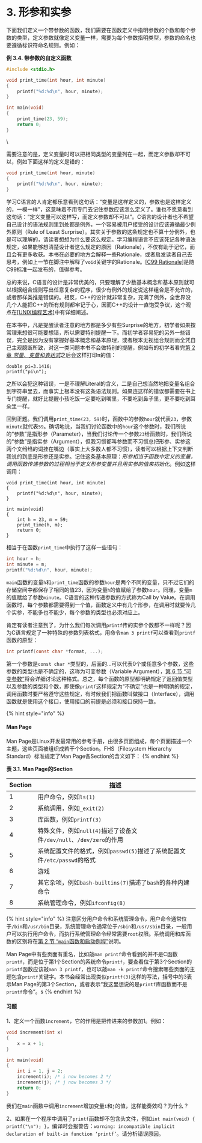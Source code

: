 # 3. 形参和实参

下面我们定义一个带参数的函数，我们需要在函数定义中指明参数的个数和每个参数的类型，定义参数就像定义变量一样，需要为每个参数指明类型，参数的命名也要遵循标识符命名规则。例如：

**例 3.4. 带参数的自定义函数**

```c
#include <stdio.h>

void print_time(int hour, int minute)
{
	printf("%d:%d\n", hour, minute);
}

int main(void)
{
	print_time(23, 59);
	return 0;
}
```

\


需要注意的是，定义变量时可以把相同类型的变量列在一起，而定义参数却不可以，例如下面这样的定义是错的：

```c
void print_time(int hour, minute)
{
	printf("%d:%d\n", hour, minute);
}
```

学习C语言的人肯定都乐意看到这句话：“变量是这样定义的，参数也是这样定义的，一模一样”，这意味着不用专门去记住参数应该怎么定义了。谁也不愿意看到这句话：“定义变量可以这样写，而定义参数却不可以”。C语言的设计者也不希望自己设计的语法规则里到处都是例外，一个容易被用户接受的设计应该遵循最少例外原则（Rule of Least Surprise）。其实关于参数的这条规定也不算十分例外，也是可以理解的，请读者想想为什么要这么规定。学习编程语言不应该死记各种语法规定，如果能够想清楚设计者这么规定的原因（Rationale），不仅有助于记忆，而且会有更多收获。本书在必要的地方会解释一些Rationale，或者启发读者自己去思考，例如上一节在脚注中解释了`void`关键字的Rationale。[\[C99 Rationale\]](https://akaedu.github.io/book/bi01.html#bibli.rationale)是随C99标准一起发布的，值得参考。

总的来说，C语言的设计是非常优美的，只要理解了少数基本概念和基本原则就可以根据组合规则写出任意复杂的程序，很少有例外的规定说这样组合是不允许的，或者那样类推是错误的。相反，C++的设计就非常复杂，充满了例外，全世界没几个人能把C++的所有规则都牢记于心，因而C++的设计一直饱受争议，这个观点在[\[UNIX编程艺术\]](https://akaedu.github.io/book/bi01.html#bibli.taoup)中有详细阐述。

在本书中，凡是提醒读者注意的地方都是多少有些Surprise的地方，初学者如果按常理来想很可能要想错，所以需要特别提醒一下。而初学者容易犯的另外一些错误，完全是因为没有掌握好基本概念和基本原理，或者根本无视组合规则而全凭自己主观臆断所致，对这一类问题本书不会做特别的提醒，例如有的初学者看完[第 2 章 _常量、变量和表达式_](https://akaedu.github.io/book/ch02.html#expr)之后会这样打印π的值：

```
double pi=3.1416;
printf("pi\n");
```

之所以会犯这种错误，一是不理解Literal的含义，二是自己想当然地把变量名组合到字符串里去，而事实上根本没有这条语法规则。如果连这样的错误都需要在书上专门提醒，就好比提醒小孩吃饭一定要吃到嘴里，不要吃到鼻子里，更不要吃到耳朵里一样。

回到正题。我们调用`print_time(23, 59)`时，函数中的参数`hour`就代表`23`，参数`minute`就代表`59`。确切地说，当我们讨论函数中的`hour`这个参数时，我们所说的“参数”是指形参（Parameter），当我们讨论传一个参数`23`给函数时，我们所说的“参数”是指实参（Argument），但我习惯都叫参数而不习惯总把形参、实参这两个文绉绉的词挂在嘴边（事实上大多数人都不习惯），读者可以根据上下文判断我说的到底是形参还是实参。记住这条基本原理：_形参相当于函数中定义的变量，调用函数传递参数的过程相当于定义形参变量并且用实参的值来初始化_。例如这样调用：

```
void print_time(int hour, int minute)
{
	printf("%d:%d\n", hour, minute);
}

int main(void)
{
	int h = 23, m = 59;
	print_time(h, m);
	return 0;
}
```

相当于在函数`print_time`中执行了这样一些语句：

```c
int hour = h;
int minute = m;
printf("%d:%d\n", hour, minute);
```

`main`函数的变量`h`和`print_time`函数的参数`hour`是两个不同的变量，只不过它们的存储空间中都保存了相同的值23，因为变量`h`的值赋给了参数`hour`。同理，变量`m`的值赋给了参数`minute`。C语言的这种传递参数的方式称为Call by Value。在调用函数时，每个参数都需要得到一个值，函数定义中有几个形参，在调用时就要传几个实参，不能多也不能少，每个参数的类型也必须对应上。

肯定有读者注意到了，为什么我们每次调用`printf`传的实参个数都不一样呢？因为C语言规定了一种特殊的参数列表格式，用命令`man 3 printf`可以查看到`printf`函数的原型：

```c
int printf(const char *format, ...);
```

第一个参数是`const char *`类型的，后面的...可以代表0个或任意多个参数，这些参数的类型也是不确定的，这称为可变参数（Variable Argument），[第 6 节 “可变参数”](https://akaedu.github.io/book/ch24s06.html#interface.va)将会详细讨论这种格式。总之，每个函数的原型都明确规定了返回值类型以及参数的类型和个数，即使像`printf`这样规定为“不确定”也是一种明确的规定，调用函数时要严格遵守这些规定，有时候我们把函数叫做接口（Interface），调用函数就是使用这个接口，使用接口的前提是必须和接口保持一致。

{% hint style="info" %}
#### Man Page

Man Page是Linux开发最常用的参考手册，由很多页面组成，每个页面描述一个主题，这些页面被组织成若干个Section。FHS（Filesystem Hierarchy Standard）标准规定了Man Page各Section的含义如下：
{% endhint %}

**表 3.1. Man Page的Section**

| Section | 描述                                                |
| ------- | ------------------------------------------------- |
| 1       | 用户命令，例如`ls(1)`                                    |
| 2       | 系统调用，例如`_exit(2)`                                 |
| 3       | 库函数，例如`printf(3)`                                 |
| 4       | 特殊文件，例如`null(4)`描述了设备文件`/dev/null`、`/dev/zero`的作用 |
| 5       | 系统配置文件的格式，例如`passwd(5)`描述了系统配置文件`/etc/passwd`的格式  |
| 6       | 游戏                                                |
| 7       | 其它杂项，例如`bash-builtins(7)`描述了`bash`的各种内建命令         |
| 8       | 系统管理命令，例如`ifconfig(8)`                            |

{% hint style="info" %}
注意区分用户命令和系统管理命令，用户命令通常位于`/bin`和`/usr/bin`目录，系统管理命令通常位于`/sbin`和`/usr/sbin`目录，一般用户可以执行用户命令，而执行系统管理命令经常需要`root`权限。系统调用和库函数的区别将在[第 2 节 “`main`函数和启动例程”](https://akaedu.github.io/book/ch19s02.html#asmc.main)说明。

Man Page中有些页面有重名，比如敲`man printf`命令看到的并不是C函数`printf`，而是位于第1个Section的系统命令`printf`，要查看位于第3个Section的`printf`函数应该敲`man 3 printf`，也可以敲`man -k printf`命令搜索哪些页面的主题包含`printf`关键字。本书会经常出现类似`printf(3)`这样的写法，括号中的3表示Man Page的第3个Section，或者表示“我这里想说的是`printf`库函数而不是`printf`命令”。s
{% endhint %}

#### 习题

1、定义一个函数`increment`，它的作用是把传进来的参数加1。例如：

```c
void increment(int x)
{
	x = x + 1;
}

int main(void)
{
	int i = 1, j = 2;
	increment(i); /* i now becomes 2 */
	increment(j); /* j now becomes 3 */
	return 0;
}
```

我们在`main`函数中调用`increment`增加变量`i`和`j`的值，这样能奏效吗？为什么？

2、如果在一个程序中调用了`printf`函数却不包含头文件，例如`int main(void) { printf("\n"); }`，编译时会报警告：`warning: incompatible implicit declaration of built-in function ‘printf’`。请分析错误原因。
